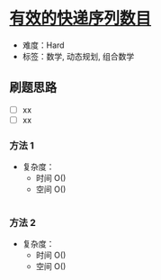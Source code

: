 # [有效的快递序列数目](https://leetcode-cn.com/problems/count-all-valid-pickup-and-delivery-options/)

- 难度：Hard
- 标签：数学, 动态规划, 组合数学

## 刷题思路

- [ ] xx
- [ ] xx

### 方法 1

- 复杂度：
    - 时间 O()
    - 空间 O()

``` js

```

### 方法 2

- 复杂度：
    - 时间 O()
    - 空间 O()

``` js

```
